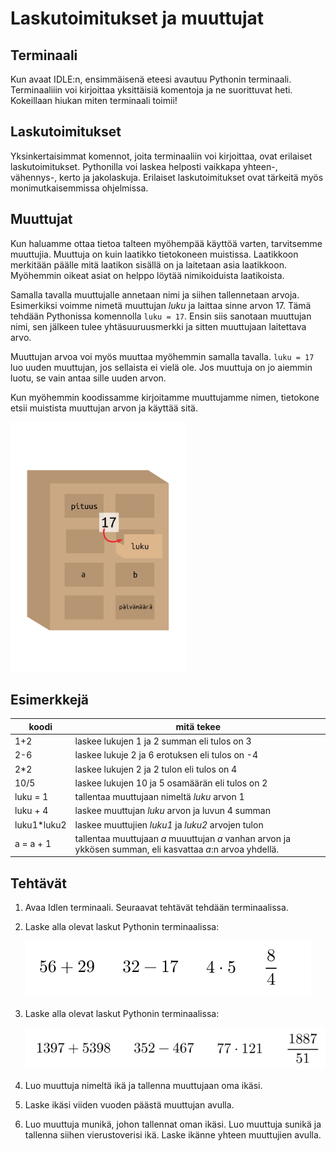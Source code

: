 # Laskutoimitukset ja muuttujat

## Terminaali

Kun avaat IDLE:n, ensimmäisenä eteesi avautuu Pythonin terminaali. Terminaaliiin voi kirjoittaa yksittäisiä komentoja ja ne suorittuvat heti. Kokeillaan hiukan miten terminaali toimii!

## Laskutoimitukset

Yksinkertaisimmat komennot, joita terminaaliin voi kirjoittaa, ovat erilaiset laskutoimitukset. Pythonilla voi laskea helposti vaikkapa yhteen-, vähennys-, kerto ja jakolaskuja. Erilaiset laskutoimitukset ovat tärkeitä myös monimutkaisemmissa ohjelmissa.

## Muuttujat

Kun haluamme ottaa tietoa talteen myöhempää käyttöä varten, tarvitsemme muuttujia. Muuttuja on kuin laatikko tietokoneen muistissa. Laatikkoon merkitään päälle mitä laatikon sisällä on ja laitetaan asia laatikkoon. Myöhemmin oikeat asiat on helppo löytää nimikoiduista laatikoista.

Samalla tavalla muuttujalle annetaan nimi ja siihen tallennetaan arvoja. Esimerkiksi voimme nimetä muuttujan _luku_ ja laittaa sinne arvon 17. Tämä tehdään Pythonissa komennolla ```luku = 17```. Ensin siis sanotaan muuttujan nimi, sen jälkeen tulee yhtäsuuruusmerkki ja sitten muuttujaan laitettava arvo.

Muuttujan arvoa voi myös muuttaa myöhemmin samalla tavalla. ```luku = 17``` luo uuden muuttujan, jos sellaista ei vielä ole. Jos muuttuja on jo aiemmin luotu, se vain antaa sille uuden arvon.

Kun myöhemmin koodissamme kirjoitamme muuttujamme nimen, tietokone etsii muistista muuttujan arvon ja käyttää sitä.


<img src="kuvat/muuttujalaatikko.png" height=400/>


## Esimerkkejä

| koodi | mitä tekee |
| ----- | ---------- |
| 1+2 |laskee lukujen 1 ja 2 summan eli tulos on 3|
| 2-6 | laskee lukuje 2 ja 6 erotuksen eli tulos on -4 |
| 2*2 | laskee lukujen 2 ja 2 tulon eli tulos on 4 |
| 10/5 | laskee lukujen 10 ja 5 osamäärän eli tulos on 2 |
| luku = 1 | tallentaa muuttujaan nimeltä _luku_ arvon 1 |
| luku + 4 | laskee muuttujan _luku_ arvon ja luvun 4 summan |
| luku1*luku2 | laskee muuttujien _luku1_ ja _luku2_ arvojen tulon |
|a = a + 1| tallentaa muuttujaan _a_ muuuttujan _a_ vanhan arvon ja ykkösen summan, eli kasvattaa _a_:n arvoa yhdellä.|


## Tehtävät

1. Avaa Idlen terminaali. Seuraavat tehtävät tehdään terminaalissa.

1. Laske alla olevat laskut Pythonin terminaalissa:

    ![Kuvana seuraavat laskutoimitukset: 56+29, 32-17, 4 kertaa 5 ja 8 jaettuna 4:llä ](kuvat/laskutoimitukset1.png)

1. Laske alla olevat laskut Pythonin terminaalissa:

    ![Kuvana seuraavat laskutoimitukset:](kuvat/laskutoimitukset2.png)

1. Luo muuttuja nimeltä ikä ja tallenna muuttujaan oma ikäsi.

1. Laske ikäsi viiden vuoden päästä muuttujan avulla.

1. Luo muuttuja munikä, johon tallennat oman ikäsi. Luo muuttuja sunikä ja tallenna siihen vierustoverisi ikä. Laske ikänne yhteen muuttujien avulla.